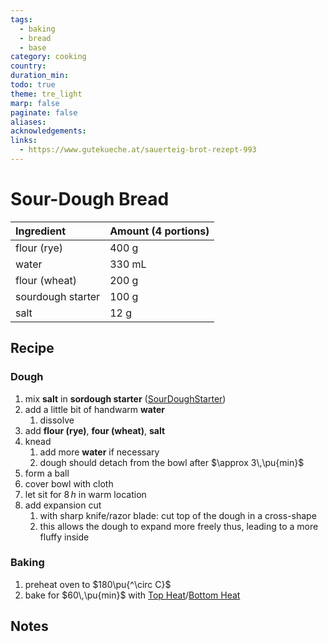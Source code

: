 ```yaml
---
tags:
  - baking
  - bread
  - base
category: cooking
country:
duration_min:
todo: true
theme: tre_light
marp: false
paginate: false
aliases:
acknowledgements:
links:
  - https://www.gutekueche.at/sauerteig-brot-rezept-993
---
```



# Sour-Dough Bread

|Ingredient|Amount (4 portions)|
| :- | :- |
|flour (rye)|400 g|
|water|330 mL|
|flour (wheat)|200 g|
|sourdough starter|100 g|
|salt|12 g|

## Recipe
### Dough
1. mix **salt** in **sordough starter** ([SourDoughStarter](SourDoughStarter.md))
2. add a little bit of handwarm **water**
	1. dissolve
3. add **flour (rye)**, **four (wheat)**, **salt**
4. knead
	1. add more **water** if necessary
	2. dough should detach from the bowl after $\approx 3\,\pu{min}$
5. form a ball
6. cover bowl with cloth
7. let sit for $8\,h$ in warm location
8. add expansion cut
	1. with sharp knife/razor blade: cut top of the dough in a cross-shape
	2. this allows the dough to expand more freely thus, leading to a more fluffy inside

### Baking
1. preheat oven to $180\pu{^\circ C}$
2. bake for $60\,\pu{min}$ with [Top Heat](OvenSettings.md#Top%20Heat)/[Bottom Heat](OvenSettings.md#Bottom%20Heat)

## Notes

